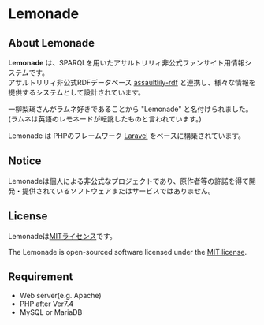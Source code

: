 # Lemonade

## About Lemonade

**Lemonade** は、SPARQLを用いたアサルトリリィ非公式ファンサイト用情報システムです。  
アサルトリリィ非公式RDFデータベース [assaultlily-rdf](https://github.com/fvh-P/assaultlily-rdf) と連携し、様々な情報を提供するシステムとして設計されています。

一柳梨璃さんがラムネ好きであることから "Lemonade" と名付けられました。  
(ラムネは英語のレモネードが転訛したものと言われています。)

Lemonade は PHPのフレームワーク [Laravel](https://laravel.com/) をベースに構築されています。

## Notice
Lemonadeは個人による非公式なプロジェクトであり、原作者等の許諾を得て開発・提供されているソフトウェアまたはサービスではありません。

## License

Lemonadeは[MITライセンス](https://opensource.org/licenses/MIT)です。

The Lemonade is open-sourced software licensed under the [MIT license](https://opensource.org/licenses/MIT).

## Requirement

* Web server(e.g. Apache)
* PHP after Ver7.4
* MySQL or MariaDB
